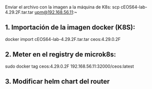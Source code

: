 Enviar el archivo con la imagen a la máquina de K8s:
scp cEOS64-lab-4.29.2F.tar.tar upm@192.168.56.11:~

## 1. Importación de la imagen docker (K8S):
docker import cEOS64-lab-4.29.2F.tar.tar ceos:4.29.0.2F
## 2. Meter en el registry de microk8s:
sudo docker tag ceos:4.29.0.2F 192.168.56.11:32000/ceos:latest
## 3. Modificar helm chart del router
